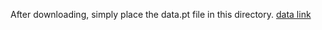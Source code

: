 After downloading, simply place the data.pt file in this directory. [data link](https://drive.google.com/file/d/1Gqt4HxbUVILIbp17L6e_zLGA_3sVKOw1/edit)
